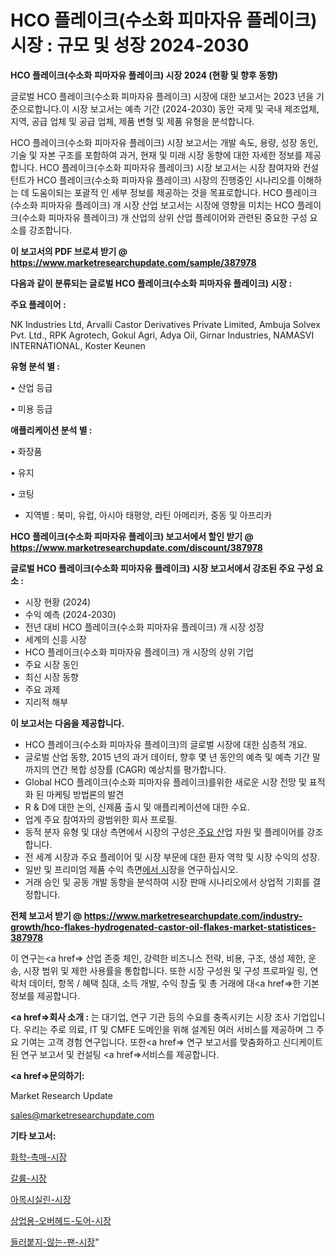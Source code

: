 # HCO 플레이크(수소화 피마자유 플레이크) 시장 : 규모 및 성장 2024-2030

<strong>HCO 플레이크(수소화 피마자유 플레이크) 시장 2024 (현황 및 향후 동향)</strong>

글로벌 HCO 플레이크(수소화 피마자유 플레이크) 시장에 대한 보고서는 2023 년을 기준으로합니다.이 시장 보고서는 예측 기간 (2024-2030) 동안 국제 및 국내 제조업체, 지역, 공급 업체 및 공급 업체, 제품 변형 및 제품 유형을 분석합니다.

HCO 플레이크(수소화 피마자유 플레이크) 시장 보고서는 개발 속도, 용량, 성장 동인, 기술 및 자본 구조를 포함하여 과거, 현재 및 미래 시장 동향에 대한 자세한 정보를 제공합니다. HCO 플레이크(수소화 피마자유 플레이크) 시장 보고서는 시장 참여자와 컨설턴트가 HCO 플레이크(수소화 피마자유 플레이크) 시장의 진행중인 시나리오를 이해하는 데 도움이되는 포괄적 인 세부 정보를 제공하는 것을 목표로합니다. HCO 플레이크(수소화 피마자유 플레이크) 개 시장 산업 보고서는 시장에 영향을 미치는 HCO 플레이크(수소화 피마자유 플레이크) 개 산업의 상위 산업 플레이어와 관련된 중요한 구성 요소를 강조합니다.



<strong>이 보고서의 PDF 브로셔 받기 @ <a href=https://www.marketresearchupdate.com/sample/387978>https://www.marketresearchupdate.com/sample/387978</a></strong>



<strong>다음과 같이 분류되는 글로벌 HCO 플레이크(수소화 피마자유 플레이크) 시장 :</strong>



<strong>주요 플레이어 :</strong>

NK Industries Ltd, Arvalli Castor Derivatives Private Limited, Ambuja Solvex Pvt. Ltd., RPK Agrotech, Gokul Agri, Adya Oil, Girnar Industries, NAMASVI INTERNATIONAL, Koster Keunen



<strong>유형 분석 별 :</strong>

• 산업 등급

• 미용 등급



<strong>애플리케이션 분석 별 :</strong>

• 화장품

• 유지

• 코팅

<ul>
  <li>지역별 : 북미, 유럽, 아시아 태평양, 라틴 아메리카, 중동 및 아프리카</li>
</ul>


<strong>HCO 플레이크(수소화 피마자유 플레이크) 보고서에서 할인 받기 @ <a href=https://www.marketresearchupdate.com/discount/387978>https://www.marketresearchupdate.com/discount/387978</a></strong>



<strong>글로벌 HCO 플레이크(수소화 피마자유 플레이크) 시장 보고서에서 강조된 주요 구성 요소 :</strong>
<ul>
  <li>시장 현황 (2024)</li>
  <li>수익 예측 (2024-2030)</li>
  <li>전년 대비 HCO 플레이크(수소화 피마자유 플레이크) 개 시장 성장</li>
  <li>세계의 신흥 시장</li>
  <li>HCO 플레이크(수소화 피마자유 플레이크) 개 시장의 상위 기업</li>
  <li>주요 시장 동인</li>
  <li>최신 시장 동향</li>
  <li>주요 과제</li>
  <li>지리적 해부</li>
</ul>


<strong>이 보고서는 다음을 제공합니다.</strong>
<ul>
  <li>HCO 플레이크(수소화 피마자유 플레이크)의 글로벌 시장에 대한 심층적 개요.</li>
  <li>글로벌 산업 동향, 2015 년의 과거 데이터, 향후 몇 년 동안의 예측 및 예측 기간 말까지의 연간 복합 성장률 (CAGR) 예상치를 평가합니다.</li>
  <li>Global HCO 플레이크(수소화 피마자유 플레이크)를위한 새로운 시장 전망 및 표적화 된 마케팅 방법론의 발견</li>
  <li>R &amp; D에 대한 논의, 신제품 출시 및 애플리케이션에 대한 수요.</li>
  <li>업계 주요 참여자의 광범위한 회사 프로필.</li>
  <li>동적 분자 유형 및 대상 측면에서 시장의 구성은<a href=> 주요 산</a>업 자원 및 플레이어를 강조합니다.</li>
  <li>전 세계 시장과 주요 플레이어 및 시장 부문에 대한 환자 역학 및 시장 수익의 성장.</li>
  <li>일반 및 프리미엄 제품 수익 측면<a href=>에서 시</a>장을 연구하십시오.</li>
  <li>거래 승인 및 공동 개발 동향을 분석하여 시장 판매 시나리오에서 상업적 기회를 결정합니다.</li>
</ul>



<strong>전체 보고서 받기 @ <a href=https://www.marketresearchupdate.com/industry-growth/hco-flakes-hydrogenated-castor-oil-flakes-market-statistices-387978>https://www.marketresearchupdate.com/industry-growth/hco-flakes-hydrogenated-castor-oil-flakes-market-statistices-387978</a></strong>

이 연구는<a href=> 산업 존중</a> 체인, 강력한 비즈니스 전략, 비용, 구조, 생성 제한, 운송, 시장 범위 및 제한 사용률을 통합합니다. 또한 시장 구성원 및 구성 프로파일 링, 연락처 데이터, 항목 / 혜택 침대, 소득 개발, 수익 창출 및 총 거래에 대<a href=>한 기본 </a>정보를 제공합니다.



<strong><a href=>회사 소</a>개 :</strong>
는 대기업, 연구 기관 등의 수요를 충족시키는 시장 조사 기업입니다. 우리는 주로 의료, IT 및 CMFE 도메인을 위해 설계된 여러 서비스를 제공하며 그 주요 기여는 고객 경험 연구입니다. 또한<a href=> 연구 보</a>고서를 맞춤화하고 신디케이트 된 연구 보고서 및 컨설팅 <a href=>서비스</a>를 제공합니다.



<strong><a href=>문의하기:</a></strong>

Market Research Update

sales@marketresearchupdate.com



<strong>기타 보고서:</strong>

<a href=https://www.linkedin.com/pulse/화학-촉매-시장-진입-전략-및-위험-평가2029년-trend-tracking-tips-360-analysis/>화학-촉매-시장</a>

<a href=https://www.linkedin.com/pulse/갈륨-시장-규모-및-성장-2023-survey-savvy-insights-360-analysis-itngf/>갈륨-시장</a>

<a href=https://www.linkedin.com/pulse/아목시실린-시장-경쟁-분석-및-성장-잠재력-2029-isdailynews-w5vhf/>아목시실린-시장</a>

<a href=https://www.linkedin.com/pulse/상업용-오버헤드-도어-시장-경쟁-분석-및-성장-잠재력-2030-73ugf/>상업용-오버헤드-도어-시장</a>

<a href=https://www.linkedin.com/pulse/들러붙지-않는-팬-시장-진입-전략-및-위험-평가2029년-trendsetters-talk-360-analysis-2w2kf/>들러붙지-않는-팬-시장</a>"
